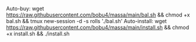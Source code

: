 Auto-buy: wget https://raw.githubusercontent.com/bobu4/massa/main/bal.sh && chmod +x bal.sh && tmux new-session -d -s rolls './bal.sh'
Auto-install: wget https://raw.githubusercontent.com/bobu4/massa/main/install.sh && chmod +x install.sh && ./install.sh
